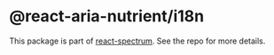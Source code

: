 # @react-aria-nutrient/i18n

This package is part of [react-spectrum](https://github.com/adobe/react-spectrum). See the repo for more details.
